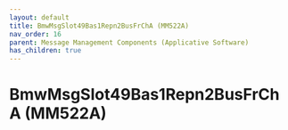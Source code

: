 ```yaml
---
layout: default
title: BmwMsgSlot49Bas1Repn2BusFrChA (MM522A)
nav_order: 16
parent: Message Management Components (Applicative Software)
has_children: true
---
```

# BmwMsgSlot49Bas1Repn2BusFrChA (MM522A)
